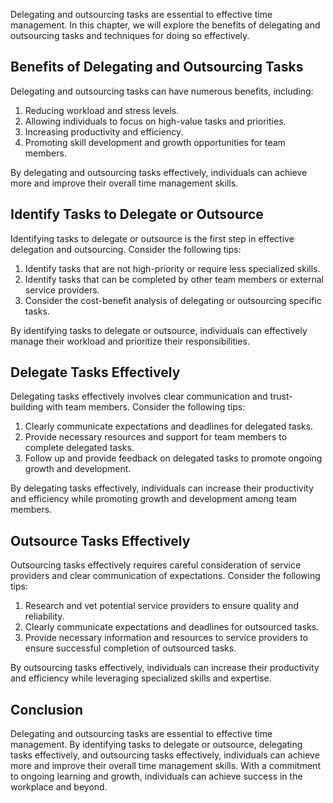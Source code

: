 
Delegating and outsourcing tasks are essential to effective time management. In this chapter, we will explore the benefits of delegating and outsourcing tasks and techniques for doing so effectively.

Benefits of Delegating and Outsourcing Tasks
--------------------------------------------

Delegating and outsourcing tasks can have numerous benefits, including:

1. Reducing workload and stress levels.
2. Allowing individuals to focus on high-value tasks and priorities.
3. Increasing productivity and efficiency.
4. Promoting skill development and growth opportunities for team members.

By delegating and outsourcing tasks effectively, individuals can achieve more and improve their overall time management skills.

Identify Tasks to Delegate or Outsource
---------------------------------------

Identifying tasks to delegate or outsource is the first step in effective delegation and outsourcing. Consider the following tips:

1. Identify tasks that are not high-priority or require less specialized skills.
2. Identify tasks that can be completed by other team members or external service providers.
3. Consider the cost-benefit analysis of delegating or outsourcing specific tasks.

By identifying tasks to delegate or outsource, individuals can effectively manage their workload and prioritize their responsibilities.

Delegate Tasks Effectively
--------------------------

Delegating tasks effectively involves clear communication and trust-building with team members. Consider the following tips:

1. Clearly communicate expectations and deadlines for delegated tasks.
2. Provide necessary resources and support for team members to complete delegated tasks.
3. Follow up and provide feedback on delegated tasks to promote ongoing growth and development.

By delegating tasks effectively, individuals can increase their productivity and efficiency while promoting growth and development among team members.

Outsource Tasks Effectively
---------------------------

Outsourcing tasks effectively requires careful consideration of service providers and clear communication of expectations. Consider the following tips:

1. Research and vet potential service providers to ensure quality and reliability.
2. Clearly communicate expectations and deadlines for outsourced tasks.
3. Provide necessary information and resources to service providers to ensure successful completion of outsourced tasks.

By outsourcing tasks effectively, individuals can increase their productivity and efficiency while leveraging specialized skills and expertise.

Conclusion
----------

Delegating and outsourcing tasks are essential to effective time management. By identifying tasks to delegate or outsource, delegating tasks effectively, and outsourcing tasks effectively, individuals can achieve more and improve their overall time management skills. With a commitment to ongoing learning and growth, individuals can achieve success in the workplace and beyond.
